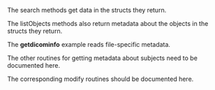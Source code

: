 The search methods get data in the structs they return.

The listObjects methods also return metadata about the objects in the structs they return.

The **getdicominfo** example reads file-specific metadata.

The other routines for getting metadata about subjects need to be documented here.

The corresponding modify routines should be documented here.


